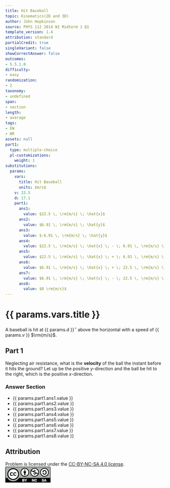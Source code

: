 ```yaml
---
title: Hit Baseball
topic: Kinematics(2D and 3D)
author: John Hopkinson
source: PHYS 112 2014 W1 Midterm 1 Q1
template_version: 1.4
attribution: standard
partialCredit: true
singleVariant: false
showCorrectAnswer: false
outcomes:
- 5.5.1.0
difficulty:
- easy
randomization:
- 2
taxonomy:
- undefined
span:
- section
length:
- average
tags:
- EW
- NR
assets: null
part1:
  type: multiple-choice
  pl-customizations:
    weight: 1
substitutions:
  params:
    vars:
      title: Hit Baseball
      units: $m/s$
    v: 23.5
    d: 17.1
    part1:
      ans1:
        value: $22.5 \, \rm{m/s} \; \hat{x}$
      ans2:
        value: $6.91 \, \rm{m/s} \; \hat{y}$
      ans3:
        value: $-6.91 \, \rm{m/s} \; \hat{y}$
      ans4:
        value: $22.5 \, \rm{m/s} \; \hat{x} \; - \; 6.91 \, \rm{m/s} \; \hat{y}$
      ans5:
        value: $22.5 \, \rm{m/s} \; \hat{x} \; + \; 6.91 \, \rm{m/s} \; \hat{y}$
      ans6:
        value: $6.91 \, \rm{m/s} \; \hat{x} \; + \; 22.5 \, \rm{m/s} \; \hat{y}$
      ans7:
        value: $6.91 \, \rm{m/s} \; \hat{x} \; - \; 22.5 \, \rm{m/s} \; \hat{y}$
      ans8:
        value: $0 \rm{m/s}$
---
```

# {{ params.vars.title }}
A baseball is hit at {{ params.d }}$^\circ$ above the horizontal with a speed of {{ params.v }} $\rm{m/s}$.

## Part 1

Neglecting air resistance, what is the **velocity** of the ball the instant before it hits the ground? Let up be the positive $y$-direction and the ball be hit to the right, which is the positive $x$-direction.

### Answer Section

- {{ params.part1.ans1.value }}
- {{ params.part1.ans2.value }}
- {{ params.part1.ans3.value }}
- {{ params.part1.ans4.value }}
- {{ params.part1.ans5.value }}
- {{ params.part1.ans6.value }}
- {{ params.part1.ans7.value }}
- {{ params.part1.ans8.value }}

## Attribution

Problem is licensed under the [CC-BY-NC-SA 4.0 license](https://creativecommons.org/licenses/by-nc-sa/4.0/).<br> ![The Creative Commons 4.0 license requiring attribution-BY, non-commercial-NC, and share-alike-SA license.](https://raw.githubusercontent.com/firasm/bits/master/by-nc-sa.png)